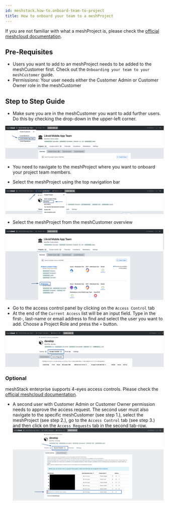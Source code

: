 ```yaml
---
id: meshstack.how-to.onboard-team-to-project
title: How to onboard your team to a meshProject
---
```


If you are not familiar with what a meshProject is, please check the [official meshcloud documentation](meshcloud.project.md).

## Pre-Requisites

- Users you want to add to an meshProject needs to be added to the meshCustomer first. Check out the `Onboarding your team to your meshCustomer` guide.
- Permissions: Your user needs either the Customer Admin or Customer Owner role in the meshCustomer

## Step to Step Guide

- Make sure you are in the meshCustomer you want to add further users. Do this by checking the drop-down in the upper-left corner.

![Select meshCustomer in the upper left corner](./assets/customer/choose-customer.png "Pick meshCustomer")

- You need to navigate to the meshProject where you want to onboard your project team members.

- Select the meshProject using the top navigation bar

![Select meshProject in the upper left corner](./assets/project/project-in-top-nav.png)

- Select the meshProject from the meshCustomer overview

![Select meshProject in meshCustomer overview](./assets/project/project-in-overview.png "Access Control - Access Requests")

- Go to the access control panel by clicking on the `Access Control` tab
- At the end of the `Current Access` list will be an input field. Type in the first-, last-name or email address to find and select the user you want to add. Choose a Project Role and press the `+` button.

![Add a user to the customer](./assets/project/project-access-control.png "add a user")

### Optional

meshStack enterprise supports 4-eyes access controls.
Please check the [official meshcloud documentation](meshcloud.project.md#access-control-on-a-meshproject).

- A second user with Customer Admin or Customer Owner permission needs to approve the access request. The second user must also navigate to the specific meshCustomer (see step 1.), select the meshProject (see step 2.), go to the `Access Control` tab (see step 3.) and then click on the `Access Requests` tab in the second tab-row.
![Click the Access Requests tab](./assets/project/project-access-approve.png "Access Control - Access Requests")
